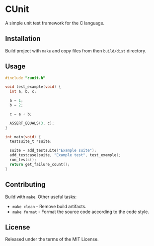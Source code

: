 # CUnit

A simple unit test framework for the C language.

## Installation

Build project with `make` and copy files from then `build/dist` directory.

## Usage

```c
#include "cunit.h"

void test_example(void) {
  int a, b, c;

  a = 1;
  b = 2;

  c = a + b;

  ASSERT_EQUALS(3, c);
}

int main(void) {
  testsuite_t *suite;

  suite = add_testsuite("Example suite");
  add_testcase(suite, "Example test", test_example);
  run_tests();
  return get_failure_count();
}
```

## Contributing

Build with `make`. Other useful tasks:

-   `make clean` - Remove build artifacts.
-   `make format` - Format the source code according to the code style.

## License

Released under the terms of the MIT License.
